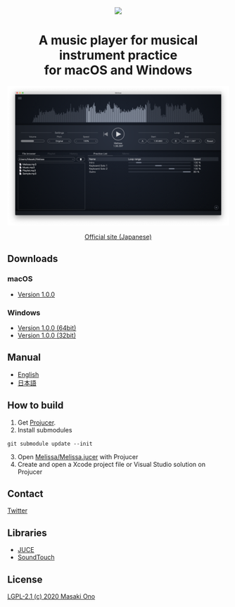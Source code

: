 <div align="center"><image src="Melissa/Resource/logo.png"></div>

<h1 align="center">A music player for musical instrument practice<br>for macOS and Windows</h1>

![uiimage](docs/images/screenshot_small.png)
<div align="center"> <a href="https://mosynthkey.github.io/Melissa/">Official site (Japanese)</a></div>

## Downloads
### macOS
- [Version 1.0.0](https://github.com/mosynthkey/Melissa/releases/download/v1.0.0/Melissa_1_0_0.dmg)

### Windows
- [Version 1.0.0 (64bit)](https://github.com/mosynthkey/Melissa/releases/download/v1.0.0/Melissa_1.0.0_64.zip)
- [Version 1.0.0 (32bit)](https://github.com/mosynthkey/Melissa/releases/download/v1.0.0/Melissa_1.0.0_32.zip)

## Manual
- [English](https://github.com/mosynthkey/Melissa/wiki/Manual-(English))
- [日本語](https://github.com/mosynthkey/Melissa/wiki/Manual-(Japanese))


## How to build
1. Get [Projucer](https://juce.com/discover/projucer).
2. Install submodules
```
git submodule update --init
```
3. Open [Melissa/Melissa.jucer](Melissa/Melissa.jucer) with Projucer
4. Create and open a Xcode project file or Visual Studio solution on Projucer

## Contact
[Twitter](https://twitter.com/Melissa__Player)

## Libraries
- [JUCE](https://juce.com) 
- [SoundTouch](https://www.surina.net/soundtouch/)

## License
[LGPL-2.1 (c) 2020 Masaki Ono](LICENSE)
